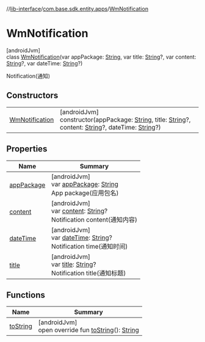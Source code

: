//[lib-interface](../../../index.md)/[com.base.sdk.entity.apps](../index.md)/[WmNotification](index.md)

# WmNotification

[androidJvm]\
class [WmNotification](index.md)(var appPackage: [String](https://kotlinlang.org/api/latest/jvm/stdlib/kotlin/-string/index.html), var title: [String](https://kotlinlang.org/api/latest/jvm/stdlib/kotlin/-string/index.html)?, var content: [String](https://kotlinlang.org/api/latest/jvm/stdlib/kotlin/-string/index.html)?, var dateTime: [String](https://kotlinlang.org/api/latest/jvm/stdlib/kotlin/-string/index.html)?)

Notification(通知)

## Constructors

| | |
|---|---|
| [WmNotification](-wm-notification.md) | [androidJvm]<br>constructor(appPackage: [String](https://kotlinlang.org/api/latest/jvm/stdlib/kotlin/-string/index.html), title: [String](https://kotlinlang.org/api/latest/jvm/stdlib/kotlin/-string/index.html)?, content: [String](https://kotlinlang.org/api/latest/jvm/stdlib/kotlin/-string/index.html)?, dateTime: [String](https://kotlinlang.org/api/latest/jvm/stdlib/kotlin/-string/index.html)?) |

## Properties

| Name | Summary |
|---|---|
| [appPackage](app-package.md) | [androidJvm]<br>var [appPackage](app-package.md): [String](https://kotlinlang.org/api/latest/jvm/stdlib/kotlin/-string/index.html)<br>App package(应用包名) |
| [content](content.md) | [androidJvm]<br>var [content](content.md): [String](https://kotlinlang.org/api/latest/jvm/stdlib/kotlin/-string/index.html)?<br>Notification content(通知内容) |
| [dateTime](date-time.md) | [androidJvm]<br>var [dateTime](date-time.md): [String](https://kotlinlang.org/api/latest/jvm/stdlib/kotlin/-string/index.html)?<br>Notification time(通知时间) |
| [title](title.md) | [androidJvm]<br>var [title](title.md): [String](https://kotlinlang.org/api/latest/jvm/stdlib/kotlin/-string/index.html)?<br>Notification title(通知标题) |

## Functions

| Name | Summary |
|---|---|
| [toString](to-string.md) | [androidJvm]<br>open override fun [toString](to-string.md)(): [String](https://kotlinlang.org/api/latest/jvm/stdlib/kotlin/-string/index.html) |
